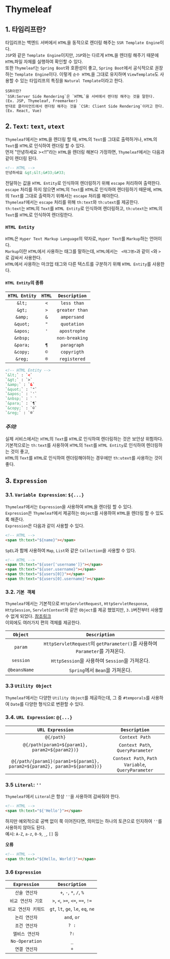 # Thymeleaf

## 1. 타임리프란?

타임리프는 백엔드 서버에서 `HTML`을 동적으로 렌더링 해주는 `SSR Template Engine`이다.<br/>
`JSP`와 같은 `Template Engine`이지만, `JSP`와는 다르게 `HTML`을 렌더링 해주기 때문에 `HTML`파일 자체를 실행하여 확인할 수 있다.<br/>
또한 `Thymeleaf`는 `Spring Boot`와 호환성이 좋고, `Spring Boot`에서 공식적으로 권장하는 `Template Engine`이다.
이렇게 `순수 HTML`을 그대로 유지하며 `ViewTemplate`도 사용할 수 있는 타임리프의 특징을 `Natural Template`이라고 한다.

```
SSR이란?
`SSR:Server Side Rendering`은 `HTML`을 서버에서 렌더링 해주는 것을 말한다.
(Ex. JSP, Thymeleaf, Freemarker)
반대로 클라이언트에서 렌더링 해주는 것을 `CSR: Client Side Rendering`이라고 한다.
(Ex. React, Vue)
```

## 2. `Text`: `text`, `utext`

`Thymeleaf`에서는 `HTML`을 렌더링 할 때, `HTML`의 `Text`를 그대로 출력하거나, `HTML`의 `Text`를 `HTML`로 인식하여 렌더링 할 수 있다.<br/>
먼저 "안녕하세요 ><!!"라는 `HTML`을 렌더링 해본다 가정하면, `Thymeleaf`에서는 다음과 같이 렌더링 된다.

```html
<!-- HTML -->
안녕하세요 &gt;&lt;&#33;&#33;
```

전달하는 값을 `HTML Entity`로 인식하여 렌더링하기 위해 `escape` 처리하여 출력한다.<br/>
`escape` 처리를 하지 않으면 `HTML`의 `Text`를 `HTML`로 인식하여 렌더링하기 때문에, `HTML`의 `Text`를 그대로 출력하기 위해서는 `escape` 처리를 해야한다.<br/>
`Thymeleaf`에서는 `escape` 처리를 위해 `th:text`와 `th:utext`를 제공한다.<br/>
`th:text`는 `HTML`의 `Text`를 `HTML Entity`로 인식하여 렌더링하고, `th:utext`는 `HTML`의 `Text`를 `HTML`로 인식하여 렌더링한다.<br/>

### `HTML Entity`

`HTML`은 `Hyper Text Markup Language`의 약자로, `Hyper Text`를 `Markup`하는 언어이다.<br/>
`Markup`이란 `HTML`에서 사용하는 태그를 말하는데, `HTML`에서는 `
<태그명>`과 같이 `<`와 `>`로 감싸서 사용한다.<br/>
`HTML`에서 사용하는 마크업 태그와 다른 텍스트를 구분하기 위해 `HTML Entity`를 사용한다.<br/>

#### `HTML Entity`의 종류

| `HTML Entity` | `HTML` | `Description`  |
|:-------------:|:------:|:--------------:|
|    `&lt;`     |  `<`   |  `less than`   |
|    `&gt;`     |  `>`   | `greater than` |
|    `&amp;`    |  `&`   |  `ampersand`   |
|   `&quot;`    |  `"`   |  `quotation`   |
|   `&apos;`    |  `'`   |  `apostrophe`  |
|   `&nbsp;`    |  ` `   | `non-breaking` |
|   `&para;`    |  `¶`   |  `paragraph`   |
|   `&copy;`    |  `©`   |  `copyrigth`   |
|    `&reg;`    |  `®`   |  `registered`  |

```html
<!-- HTML Entity -->
`&lt;` : `<`
`&gt;` : `>`
`&amp;` : `&`
`&quot;` : `"`
`&apos;` : `'`
`&nbsp;` : ` `
`&para;` : `¶`
`&copy;` : `©`
`&reg;` : `®`
```

### *주의!*

실제 서비스에서는 `HTML`의 `Text`를 `HTML`로 인식하여 렌더링하는 것은 보안상 위험하다.<br/>
기본적으로는 `th:text`를 사용하여 `HTML`의 `Text`를 `HTML Entity`로 인식하여 렌더링하는 것이 좋고,<br/> `HTML`의 `Text`를 `HTML`로 인식하여 렌더링해야하는
경우에만 `th:utext`를 사용하는 것이 좋다.

## 3. `Expression`

### 3.1. `Variable Expression`: `${...}`

`Thymeleaf`에서는 `Expression`을 사용하여 `HTML`을 렌더링 할 수 있다.<br/>
`Expression`은 `Thymeleaf`에서 제공하는 `Object`를 사용하여 `HTML`을 렌더링 할 수 있도록 해준다.<br/>
`Expression`은 다음과 같이 사용할 수 있다.

```html
<!-- HTML -->
<span th:text="${name}"></span>
```

`SpEL`과 함께 사용하여 `Map`, `List`와 같은 `Collection`을 사용할 수 있다.

```html
<!-- HTML -->
<span th:text="${user['username']}"></span>
<span th:text="${user.username}"></span>
<span th:text="${users[0]}"></span>
<span th:text="${users[0].username}"></span>
```

### 3.2. `기본 객체`

`Thymeleaf`에서는 기본적으로 `HttpServletRequest`, `HttpServletResponse`, `HttpSession`, `ServletContext`와 같은 `Object`를 제공
했었지만, `3.1`버전부터 사용할 수 없게 되었다.
[참조링크](https://www.thymeleaf.org/doc/articles/thymeleaf31whatsnew.html)<br/>
이외에도 여러가지 편의 객체를 제공한다.

|   `Object`   |                          `Description`                          |
|:------------:|:---------------------------------------------------------------:|
|   `param`    | `HttpServletRequest`의 `getParameter()`를 사용하여 `Parameter`를 가져온다. |
|  `session`   |              `HttpSession`을 사용하여 `Session`을 가져온다.               |
| `@beansName` |                    `Spring`에서 `Bean`을 가져온다.                     |

### 3.3 `Utility Object`

`Thymeleaf`에서는 다양한 `Utility Object`를 제공하는데, 그 중 `#temporals`를 사용하여 `Date`를 다양한 형식으로 변환할 수 있다.

### 3.4. `URL Expression`: `@{...}`

|                             `URL Expression`                              |                   `Description`                   |
|:-------------------------------------------------------------------------:|:-------------------------------------------------:|
|                                `@{/path}`                                 |                  `Context Path`                   |
|              `@{/path(param1=${param1}, param2=${param2})}`               |         `Context Path`, `QueryParameter`          |
| `@{/path/{param1}(param1=${param1}, param2=${param2}, param3=${param3})}` | `Context Path`, `Path Variable`, `QueryParameter` |

### 3.5 `Literal`: `''`

`Thymeleaf`에서 `Literal`은 항상 `''`을 사용하여 감싸줘야 한다.

```html
<!-- HTML -->
<span th:text="${'Hello'}"></span>
```

하지만 예외적으로 공백 없이 쭉 이어진다면, 의미있는 하나의 토큰으로 인지하여 `''`를 사용하지 않아도 된다.<br/>
예시: `A-Z`, `a-z`, `0-9`, `_`, `[]` 등

**오류**

```html
<!-- HTML -->
<span th:text="${Hello, World!}"></span>
```

### 3.6 `Expression`

|  `Expression`  |           `Description`            |
|:--------------:|:----------------------------------:|
|    `산술 연산자`    |      `+`, `-`, `*`, `/`, `%`       |
|  `비교 연산자 기호`   |  `>`, `<`, `>=`, `<=`, `==`, `!=`  |
|  `비교 연산자 키워드`  | `gt`, `lt`, `ge`, `le`, `eq`, `ne` |
|    `논리 연산자`    |            `and`, `or`             |
|    `조건 연산자`    |               `? :`                |
|   `엘비스 연산자`    |                `?:`                |
| `No-Operation` |                `_`                 |
|    `연결 연산자`    |                `+`                 |
